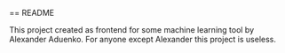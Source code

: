 == README

This project created as frontend for some machine learning tool by Alexander Aduenko. For anyone except Alexander this project is useless.